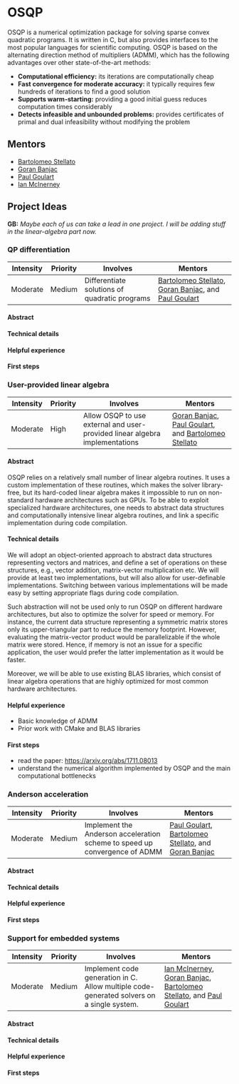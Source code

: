 # OSQP

OSQP is a numerical optimization package for solving sparse convex quadratic programs. It is written in C, but also provides interfaces to the most popular languages for scientific computing. OSQP is based on the alternating direction method of multipliers (ADMM), which has the following advantages over other state-of-the-art methods:
- **Computational efficiency:** its iterations are computationally cheap
- **Fast convergence for moderate accuracy:** it typically requires few hundreds of iterations to find a good solution
- **Supports warm-starting:** providing a good initial guess reduces computation times considerably
- **Detects infeasible and unbounded problems:** provides certificates of primal and dual infeasibility without modifying the problem

## Mentors

- [Bartolomeo Stellato](https://github.com/bstellato)
- [Goran Banjac](https://github.com/gbanjac)
- [Paul Goulart](https://github.com/goulart-paul)
- [Ian McInerney](https://github.com/imciner2)


## Project Ideas

**GB:** *Maybe each of us can take a lead in one project. I will be adding stuff in the linear-algebra part now.*




### QP differentiation

| **Intensity**  | **Priority**  | **Involves**   | **Mentors**  |
| -------------  | ------------  | -------------  | -----------  |
| Moderate       | Medium        | Differentiate solutions of quadratic programs | [Bartolomeo Stellato](https://github.com/bstellato), [Goran Banjac](https://github.com/gbanjac), and [Paul Goulart](https://github.com/goulart-paul) |

#### Abstract

#### Technical details

#### Helpful experience

#### First steps





### User-provided linear algebra

| **Intensity**  | **Priority**  | **Involves**   | **Mentors**  |
| -------------  | ------------  | -------------  | -----------  |
| Moderate       | High          | Allow OSQP to use external and user-provided linear algebra implementations | [Goran Banjac](https://github.com/gbanjac), [Paul Goulart](https://github.com/goulart-paul), and [Bartolomeo Stellato](https://github.com/bstellato) |

#### Abstract

OSQP relies on a relatively small number of linear algebra routines. It uses a custom implementation of these routines, which makes the solver library-free, but its hard-coded linear algebra makes it impossible to run on non-standard hardware architectures such as GPUs. To be able to exploit specialized hardware architectures, one needs to abstract data structures and computationally intensive linear algebra routines, and link a specific implementation during code compilation.


#### Technical details

We will adopt an object-oriented approach to abstract data structures representing vectors and matrices, and define a set of operations on these structures, e.g., vector addition, matrix-vector multiplication etc. We will provide at least two implementations, but will also allow for user-definable implementations. Switching between various implementations will be made easy by setting appropriate flags during code compilation.

Such abstraction will not be used only to run OSQP on different hardware architectures, but also to optimize the solver for speed or memory. For instance, the current data structure representing a symmetric matrix stores only its upper-triangular part to reduce the memory footprint. However, evaluating the matrix-vector product would be parallelizable if the whole matrix were stored. Hence, if memory is not an issue for a specific application, the user would prefer the latter implementation as it would be faster.

Moreover, we will be able to use existing BLAS libraries, which consist of linear algebra operations that are highly optimized for most common hardware architectures.

#### Helpful experience

- Basic knowledge of ADMM
- Prior work with CMake and BLAS libraries

#### First steps

- read the paper: https://arxiv.org/abs/1711.08013
- understand the numerical algorithm implemented by OSQP and the main computational bottlenecks



### Anderson acceleration

| **Intensity**  | **Priority**  | **Involves**   | **Mentors**  |
| -------------  | ------------  | -------------  | -----------  |
| Moderate       | Medium        | Implement the Anderson acceleration scheme to speed up convergence of ADMM | [Paul Goulart](https://github.com/goulart-paul), [Bartolomeo Stellato](https://github.com/bstellato), and [Goran Banjac](https://github.com/gbanjac) |


#### Abstract

#### Technical details

#### Helpful experience

#### First steps





### Support for embedded systems

| **Intensity**  | **Priority**  | **Involves**   | **Mentors**  |
| -------------  | ------------  | -------------  | -----------  |
| Moderate       | Medium        | Implement code generation in C. Allow multiple code-generated solvers on a single system. | [Ian McInerney](https://github.com/imciner2), [Goran Banjac](https://github.com/gbanjac), [Bartolomeo Stellato](https://github.com/bstellato), and [Paul Goulart](https://github.com/goulart-paul) |

#### Abstract

#### Technical details

#### Helpful experience

#### First steps
